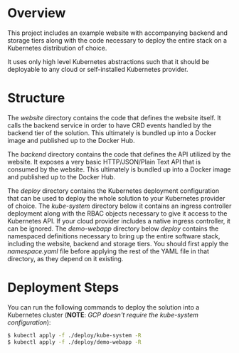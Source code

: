 # Overview

This project includes an example website with accompanying backend and storage
tiers along with the code necessary to deploy the entire stack on a Kubernetes
distribution of choice.

It uses only high level Kubernetes abstractions such that it should be
deployable to any cloud or self-installed Kubernetes provider.

# Structure

The _website_ directory contains the code that defines the website itself. It
calls the backend service in order to have CRD events handled by the backend
tier of the solution. This ultimately is bundled up into a Docker image and
published up to the Docker Hub.

The _backend_ directory contains the code that defines the API utilized by the
website. It exposes a very basic HTTP/JSON/Plain Text API that is consumed by
the website. This ultimately is bundled up into a Docker image and published up
to the Docker Hub.

The _deploy_ directory contains the Kubernetes deployment configuration that
can be used to deploy the whole solution to your Kubernetes provider of choice.
The _kube-system_ directory below it contains an ingress controller deployment
along with the RBAC objects necessary to give it access to the Kubernetes API.
If your cloud provider includes a native ingress controller, it can be ignored.
The _demo-webapp_ directory below _deploy_ contains the namespaced definitions
necessary to bring up the entire software stack, including the website, backend
and storage tiers. You should first apply the _namespace.yaml_ file before
applying the rest of the YAML file in that directory, as they depend on it
existing.

# Deployment Steps

You can run the following commands to deploy the solution into a Kubernetes
cluster (**NOTE**: *GCP doesn't require the kube-system configuration*):

```bash
$ kubectl apply -f ./deploy/kube-system -R
$ kubectl apply -f ./deploy/demo-webapp -R
```
